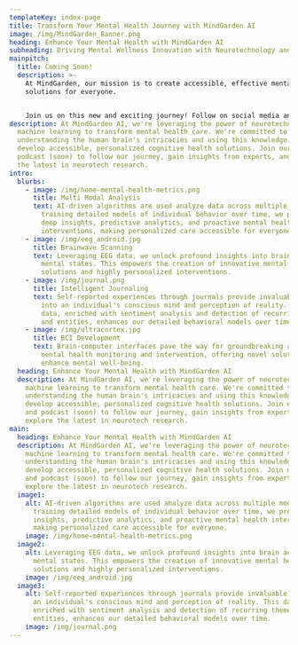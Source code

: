 ```yaml
---
templateKey: index-page
title: Transform Your Mental Health Journey with MindGarden AI
image: /img/MindGarden_Banner.png
heading: Enhance Your Mental Health with MindGarden AI
subheading: Driving Mental Wellness Innovation with Neurotechnology and AI
mainpitch:
  title: Coming Soon!
  description: >-
    At MindGarden, our mission is to create accessible, effective mental health
    solutions for everyone. 


    Join us on this new and exciting journey! Follow on social media and check back regularly for new blogs and podcast episodes.
description: At MindGarden AI, we're leveraging the power of neurotechnology and
  machine learning to transform mental health care. We're committed to
  understanding the human brain's intricacies and using this knowledge to
  develop accessible, personalized cognitive health solutions. Join our blog and
  podcast (soon) to follow our journey, gain insights from experts, and explore
  the latest in neurotech research.
intro:
  blurbs:
    - image: /img/home-mental-health-metrics.png
      title: Multi Modal Analysis
      text: AI-driven algorithms are used analyze data across multiple modalities. By
        training detailed models of individual behavior over time, we provide
        deep insights, predictive analytics, and proactive mental health
        interventions, making personalized care accessible for everyone.
    - image: /img/eeg_android.jpg
      title: Brainwave Scanning
      text: Leveraging EEG data, we unlock profound insights into brain activity and
        mental states. This empowers the creation of innovative mental health
        solutions and highly personalized interventions.
    - image: /img/journal.png
      title: Intelligent Journaling
      text: Self-reported experiences through journals provide invaluable insights
        into an individual's conscious mind and perception of reality. This
        data, enriched with sentiment analysis and detection of recurring themes
        and entities, enhances our detailed behavioral models over time.
    - image: /img/ultracortex.jpg
      title: BCI Development
      text: Brain-computer interfaces pave the way for groundbreaking advancements in
        mental health monitoring and intervention, offering novel solutions to
        enhance mental well-being.
  heading: Enhance Your Mental Health with MindGarden AI
  description: At MindGarden AI, we're leveraging the power of neurotechnology and
    machine learning to transform mental health care. We're committed to
    understanding the human brain's intricacies and using this knowledge to
    develop accessible, personalized cognitive health solutions. Join our blog
    and podcast (soon) to follow our journey, gain insights from experts, and
    explore the latest in neurotech research.
main:
  heading: Enhance Your Mental Health with MindGarden AI
  description: At MindGarden AI, we're leveraging the power of neurotechnology and
    machine learning to transform mental health care. We're committed to
    understanding the human brain's intricacies and using this knowledge to
    develop accessible, personalized cognitive health solutions. Join our blog
    and podcast (soon) to follow our journey, gain insights from experts, and
    explore the latest in neurotech research.
  image1:
    alt: AI-driven algorithms are used analyze data across multiple modalities. By
      training detailed models of individual behavior over time, we provide deep
      insights, predictive analytics, and proactive mental health interventions,
      making personalized care accessible for everyone.
    image: /img/home-mental-health-metrics.png
  image2:
    alt: Leveraging EEG data, we unlock profound insights into brain activity and
      mental states. This empowers the creation of innovative mental health
      solutions and highly personalized interventions.
    image: /img/eeg_android.jpg
  image3:
    alt: Self-reported experiences through journals provide invaluable insights into
      an individual's conscious mind and perception of reality. This data,
      enriched with sentiment analysis and detection of recurring themes and
      entities, enhances our detailed behavioral models over time.
    image: /img/journal.png
---
```

